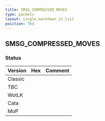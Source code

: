 ```yaml
---
title: SMSG_COMPRESSED_MOVES
type: packets
layout: single_markdown_in_list
position: 764
---
```


## SMSG_COMPRESSED_MOVES

### Status

Version    | Hex        | Comment
---------- | ---------- | ---------- 
Classic    |            |
TBC        |            |
WotLK      |            |
Cata       |            |
MoP        |            |